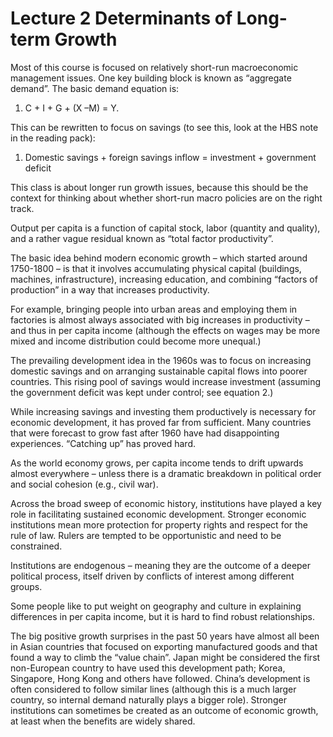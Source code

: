 # Lecture 2 Determinants of Long-term Growth 

Most of this course is focused on relatively short-run macroeconomic management issues.  One key building block is known as “aggregate demand”.  The basic demand equation is:  

1. C + I + G + (X –M) = Y. 

 This can be rewritten to focus on savings (to see this, look at the HBS note in the reading pack): 

1. Domestic savings + foreign savings inflow = investment + government deficit 

This class is about longer run growth issues, because this should be the context for thinking about whether short-run macro policies are on the right track. 

Output per capita is a function of capital stock, labor (quantity and quality), and a rather vague residual known as “total factor productivity”.   

The basic idea behind modern economic growth – which started around 1750-1800 – is that it involves accumulating physical capital (buildings, machines, infrastructure), increasing education, and combining “factors of production” in a way that increases productivity.   

For example, bringing people into urban areas and employing them in factories is almost always associated with big increases in productivity – and thus in per capita income (although the effects on wages may be more mixed and income distribution could become more unequal.) 

The prevailing development idea in the 1960s was to focus on increasing domestic savings and on arranging sustainable capital flows into poorer countries.  This rising pool of savings would increase investment (assuming the government deficit was kept under control; see equation 2.) 

While increasing savings and investing them productively is necessary for economic development, it has proved far from sufficient.  Many countries that were forecast to grow fast after 1960 have had disappointing experiences.  “Catching up” has proved hard. 

As the world economy grows, per capita income tends to drift upwards almost everywhere – unless there is a dramatic breakdown in political order and social cohesion (e.g., civil war). 

Across the broad sweep of economic history, institutions have played a key role in facilitating sustained economic development.  Stronger economic institutions mean more protection for property rights and respect for the rule of law.  Rulers are tempted to be opportunistic and need to be constrained. 

Institutions are endogenous – meaning they are the outcome of a deeper political process, itself driven by conflicts of interest among different groups.   

Some people like to put weight on geography and culture in explaining differences in per capita income, but it is hard to find robust relationships. 

The big positive growth surprises in the past 50 years have almost all been in Asian countries that focused on exporting manufactured goods and that found a way to climb the “value chain”.  Japan might be considered the first non-European country to have used this development path; Korea, Singapore, Hong Kong and others have followed. China’s development is often considered to follow similar lines (although this is a much larger country, so internal demand naturally plays a bigger role). Stronger institutions can sometimes be created as an outcome of economic growth, at least when the benefits are widely shared. 